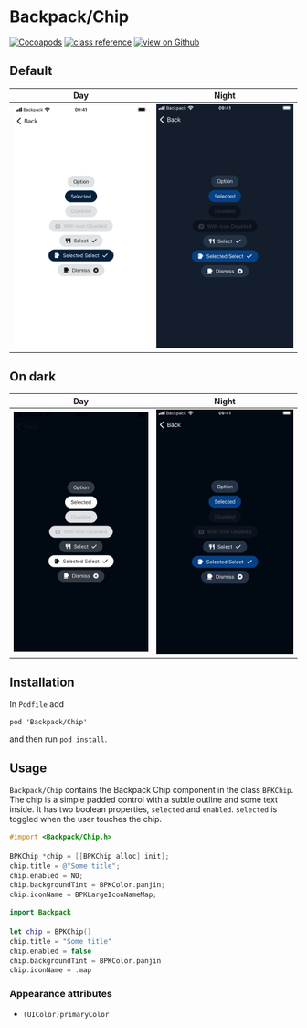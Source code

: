 # Backpack/Chip

[![Cocoapods](https://img.shields.io/cocoapods/v/Backpack.svg?style=flat)](https://cocoapods.org/pods/Backpack)
[![class reference](https://img.shields.io/badge/Class%20reference-iOS-blue)](https://backpack.github.io/ios/versions/latest/uikit/Classes/BPKChip.html)
[![view on Github](https://img.shields.io/badge/Source%20code-GitHub-lightgrey)](https://github.com/Skyscanner/backpack-ios/tree/main/Backpack/Chip)

## Default

| Day | Night |
| --- | --- |
| <img src="https://raw.githubusercontent.com/Skyscanner/backpack-ios/main/screenshots/iPhone%208-chip___default_lm.png" alt="" width="375" /> |<img src="https://raw.githubusercontent.com/Skyscanner/backpack-ios/main/screenshots/iPhone%208-chip___default_dm.png" alt="" width="375" /> |

## On dark

| Day | Night |
| --- | --- |
| <img src="https://raw.githubusercontent.com/Skyscanner/backpack-ios/main/screenshots/iPhone%208-chip___on-dark_lm.png" alt="" width="375" /> |<img src="https://raw.githubusercontent.com/Skyscanner/backpack-ios/main/screenshots/iPhone%208-chip___on-dark_dm.png" alt="" width="375" /> |

## Installation

In `Podfile` add

```
pod 'Backpack/Chip'
```

and then run `pod install`.

## Usage

`Backpack/Chip` contains the Backpack Chip component in the class `BPKChip`. The chip is a simple padded control with a subtle outline and some text inside. It has two boolean properties, `selected` and `enabled`. `selected` is toggled when the user touches the chip.

```objective-c
#import <Backpack/Chip.h>

BPKChip *chip = [[BPKChip alloc] init];
chip.title = @"Some title";
chip.enabled = NO;
chip.backgroundTint = BPKColor.panjin;
chip.iconName = BPKLargeIconNameMap;
```

```swift
import Backpack

let chip = BPKChip()
chip.title = "Some title"
chip.enabled = false
chip.backgroundTint = BPKColor.panjin
chip.iconName = .map
```

### Appearance attributes

- `(UIColor)primaryColor`
